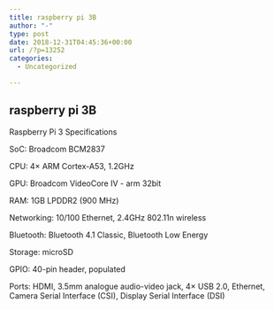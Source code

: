 ```yaml
---
title: raspberry pi 3B
author: "-"
type: post
date: 2018-12-31T04:45:36+00:00
url: /?p=13252
categories:
  - Uncategorized

---
```

## raspberry pi 3B
Raspberry Pi 3 Specifications
  
SoC: Broadcom BCM2837
  
CPU: 4× ARM Cortex-A53, 1.2GHz
  
GPU: Broadcom VideoCore IV - arm 32bit
  
RAM: 1GB LPDDR2 (900 MHz)
  
Networking: 10/100 Ethernet, 2.4GHz 802.11n wireless
  
Bluetooth: Bluetooth 4.1 Classic, Bluetooth Low Energy
  
Storage: microSD
  
GPIO: 40-pin header, populated
  
Ports: HDMI, 3.5mm analogue audio-video jack, 4× USB 2.0, Ethernet, Camera Serial Interface (CSI), Display Serial Interface (DSI)